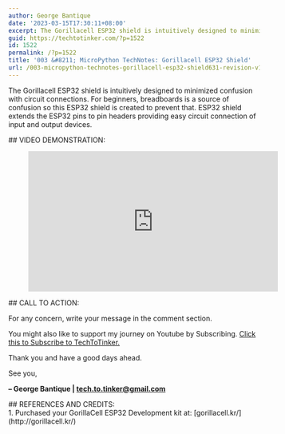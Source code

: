 ```yaml
---
author: George Bantique
date: '2023-03-15T17:30:11+08:00'
excerpt: The Gorillacell ESP32 shield is intuitively designed to minimized confusion with circuit connections. For beginners, breadboards is a source of confusion so this ESP32 shield is created to prevent that. ESP32 shield extends the ESP32 pins to pin headers providing easy circuit connection of input and output devices.
guid: https://techtotinker.com/?p=1522
id: 1522
permalink: /?p=1522
title: '003 &#8211; MicroPython TechNotes: Gorillacell ESP32 Shield'
url: /003-micropython-technotes-gorillacell-esp32-shield631-revision-v1-003-8211-MicroPython-TechNotes-Gorillacell-ESP32-Shield
---
```



The Gorillacell ESP32 shield is intuitively designed to minimized confusion with circuit connections. For beginners, breadboards is a source of confusion so this ESP32 shield is created to prevent that. ESP32 shield extends the ESP32 pins to pin headers providing easy circuit connection of input and output devices.

<div> </div>## VIDEO DEMONSTRATION:

<figure class="wp-block-embed is-type-video is-provider-youtube wp-block-embed-youtube wp-embed-aspect-16-9 wp-has-aspect-ratio"><div class="wp-block-embed__wrapper"><iframe allow="accelerometer; autoplay; clipboard-write; encrypted-media; gyroscope; picture-in-picture; web-share" allowfullscreen="" frameborder="0" height="281" loading="lazy" src="https://www.youtube.com/embed/5fRtM3-Lu1o?feature=oembed" title="003 - MicroPython TechNotes: ESP32 Shield" width="500"></iframe></div></figure><div> </div>## CALL TO ACTION:

For any concern, write your message in the comment section.

You might also like to support my journey on Youtube by Subscribing. [Click this to Subscribe to TechToTinker.](https://www.youtube.com/c/TechToTinker?sub_confirmation=1)

Thank you and have a good days ahead.

See you,

**– George Bantique | tech.to.tinker@gmail.com**

<div> </div>## REFERENCES AND CREDITS:

<div>1. Purchased your GorillaCell ESP32 Development kit at: [gorillacell.kr/](http://gorillacell.kr/)</div>